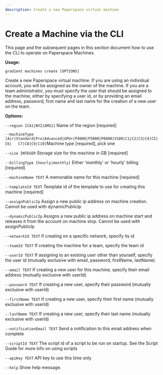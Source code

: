 ```yaml
---
description: Create a new Paperspace virtual machine
---
```


# Create a Machine via the CLI

This page and the subsequent pages in this section document how to use the CLI to operate on Paperspace Machines.

**Usage:** 

`gradient machines create [OPTIONS]`

Create a new Paperspace virtual machine. If you are using an individual account, you will be assigned as the owner of the machine. If you are a team administrator, you must specify the user that should be assigned to the machine, either by specifying a user id, or by providing an email address, password, first name and last name for the creation of a new user on the team.

**Options:**

 `--region [CA1|NY2|AMS1]`         Name of the region  \[required\]

`--machineType [Air|Standard|Pro|Advanced|GPU+|P4000|P5000|P6000|V100|C1|C2|C3|C4|C5|C6|  
C7|C8|C9|C10]`Machine type  \[required\], pick one

`--size INTEGER`                  Storage size for the machine in GB \[required\]

`--billingType [hourly|monthly]`  Either 'monthly' or 'hourly' billing \[required\]

`--machineName TEXT`              A memorable name for this machine \[required\]

  `--templateId TEXT`               Template id of the template to use for creating this machine  \[required\]

  `--assignPublicIp`                Assign a new public ip address on machine creation. Cannot be used with dynamicPublicIp

`--dynamicPublicIp`               Assigns a new public ip address on machine  start and releases it from the account on machine stop. Cannot be used with assignPublicIp

`--networkId TEXT`                If creating on a specific network, specify its id

`--teamId TEXT`                   If creating the machine for a team, specify the team id

`--userId TEXT`                   If assigning to an existing user other than yourself, specify the user id \(mutually exclusive with email, password, firstName, lastName\)

`--email TEXT`                    If creating a new user for this machine, specify their email address \(mutually exclusive with userId\)

`--password TEXT`                 If creating a new user, specify their password \(mutually exclusive with userId\)

`--firstName TEXT`                If creating a new user, specify their first name \(mutually exclusive with userId\)

`--lastName TEXT`                 If creating a new user, specify their last name \(mutually exclusive with userId\)

`--notificationEmail TEXT`        Send a notification to this email address when complete

`--scriptId TEXT`                 The script id of a script to be run on startup. See the Script Guide for more info on using scripts

`--apiKey TEXT`                   API key to use this time only

`--help`                          Show help message.

